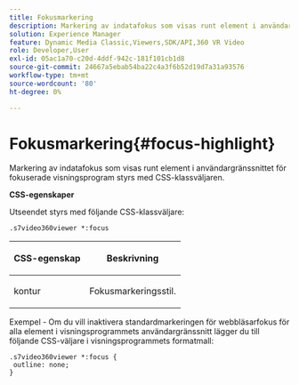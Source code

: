 ```yaml
---
title: Fokusmarkering
description: Markering av indatafokus som visas runt element i användargränssnittet för fokuserade visningsprogram styrs med CSS-klassväljaren.
solution: Experience Manager
feature: Dynamic Media Classic,Viewers,SDK/API,360 VR Video
role: Developer,User
exl-id: 05ac1a70-c20d-4ddf-942c-181f101cb1d8
source-git-commit: 24667a5ebab54ba22c4a3f6b52d19d7a31a93576
workflow-type: tm+mt
source-wordcount: '80'
ht-degree: 0%

---
```


# Fokusmarkering{#focus-highlight}

Markering av indatafokus som visas runt element i användargränssnittet för fokuserade visningsprogram styrs med CSS-klassväljaren.

<!--<a id="section_061E550C1C1D4DB2BD663A898895B38C"></a>-->

**CSS-egenskaper**

Utseendet styrs med följande CSS-klassväljare:

```
.s7video360viewer *:focus
```

<table id="table_94EE3F5BBE4547C0B4943471CEE7EDE4"> 
 <thead> 
  <tr> 
   <th colname="col1" class="entry"> <p> CSS-egenskap </p> </th> 
   <th colname="col2" class="entry"> <p>Beskrivning </p> </th> 
  </tr> 
 </thead>
 <tbody> 
  <tr> 
   <td colname="col1"> <p> <span class="codeph"> kontur  </span> </p> </td> 
   <td colname="col2"> <p>Fokusmarkeringsstil. </p> </td> 
  </tr> 
 </tbody> 
</table>

Exempel - Om du vill inaktivera standardmarkeringen för webbläsarfokus för alla element i visningsprogrammets användargränssnitt lägger du till följande CSS-väljare i visningsprogrammets formatmall:

```
.s7video360viewer *:focus { 
 outline: none; 
}
```
